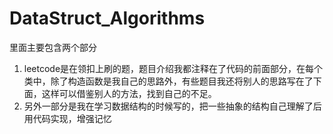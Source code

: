 # DataStruct_Algorithms
里面主要包含两个部分
1. leetcode是在领扣上刷的题，题目介绍我都注释在了代码的前面部分，在每个类中，除了构造函数是我自己的思路外，有些题目我还将别人的思路写在了下面，这样可以借鉴别人的方法，找到自己的不足。
2. 另外一部分是我在学习数据结构的时候写的，把一些抽象的结构自己理解了后用代码实现，增强记忆

